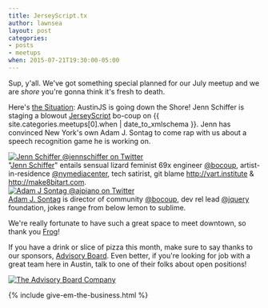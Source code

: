 ```yaml
---
title: JerseyScript.tx
author: lawnsea
layout: post
categories:
- posts
- meetups
when: 2015-07-21T19:30:00-05:00
---
```


Sup, y'all. We've got something special planned for our July meetup and we are
*shore* you're gonna think it's fresh to death.

Here's [the Situation][the-situation]: AustinJS is going down the Shore! Jenn
Schiffer is staging a blowout [JerseyScript][jerseyscript] bo-coup on <x-date>
{{ site.categories.meetups[0].when | date_to_xmlschema }}</x-date>. Jenn has
convinced New York's own Adam J. Sontag to come rap with us about a
speech recognition game he is working on.

<div class="media-object speaker-bio">
  <a href="https://twitter.com/jennschiffer">
    <img alt="Jenn Schiffer @jennschiffer on Twitter" src="https://pbs.twimg.com/profile_images/617864129999675393/LoN_ffKr.jpg" />
  </a>
  <div>
  "<a href="https://twitter.com/jennschiffer">Jenn Schiffer</a>" entails
  sensual lizard feminist 69x engineer <a
  href="https://twitter.com/bocoup">@bocoup</a>, artist-in-residence <a
  href="https://twitter.com/nymediacenter">@nymediacenter</a>, tech satirist,
  git blame <a href="http://vart.institute">http://vart.institute</a> & <a
  href="http://make8bitart.com">http://make8bitart.com</a>.
  </div>
</div>

<div class="media-object speaker-bio">
  <a href="https://twitter.com/ajpiano">
    <img alt="Adam J Sontag @ajpiano on Twitter" src="https://pbs.twimg.com/profile_images/3744028125/60fbc0df81a37742d851916c79003a0b.jpeg" />
  </a>
  <div>
  <a href="https://twitter.com/ajpiano">Adam J. Sontag</a> is director of
  community <a href="https://twitter.com/bocoup">@bocoup</a>, dev rel lead <a
  href="https://twitter.com/jquery">@jquery</a> foundation, jokes range from
  below lemon to sublime.
  </div>
</div>

We're really fortunate to have such a great space to meet downtown, so thank you
[Frog][]!

If you have a drink or slice of pizza this month, make sure to say thanks to
our sponsors, [Advisory Board][]. Even better, if you're looking for job with a
great team here in Austin, talk to one of their folks about open positions!


<div class="sponsor-logo">
  <a href="https://www.advisory.com/careers">
    <img src="http://i.imgur.com/2HNye7a.png" alt="The Advisory Board Company" />
  </a>
</div>

{% include give-em-the-business.html %}

[bocoup]: https://twitter.com/bocoup
[the-situation]: https://en.wikipedia.org/wiki/Michael_Sorrentino
[jerseyscript]: http://jerseyscript.github.io/
[jquery]: https://twitter.com/jquery
[nymediacenter]: https://twitter.com/nymediacenter
[Frog]: http://www.frogdesign.com/contact/austin.html
[Advisory Board]: https://www.advisory.com/careers
